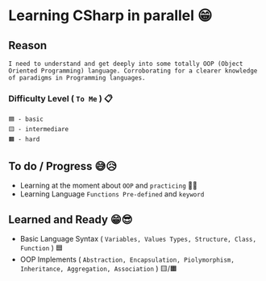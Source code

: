 # Learning CSharp in parallel 😁

## Reason
```
I need to understand and get deeply into some totally OOP (Object Oriented Programming) language. Corroborating for a clearer knowledge of paradigms in Programming languages.
```

### Difficulty Level ( `To Me` ) 📋
```
🟦 - basic
🟨 - intermediare
🟧 - hard
```

## To do / Progress 😅😥
- Learning at the moment about `OOP` and `practicing` 🚀🔥
- Learning Language `Functions Pre-defined` and `keyword`

## Learned and Ready 😁😎
- Basic Language Syntax ( `Variables, Values Types, Structure, Class, Function` ) 🟦
- OOP Implements ( `Abstraction, Encapsulation, Piolymorphism, Inheritance, Aggregation, Association` ) 🟨/🟧
